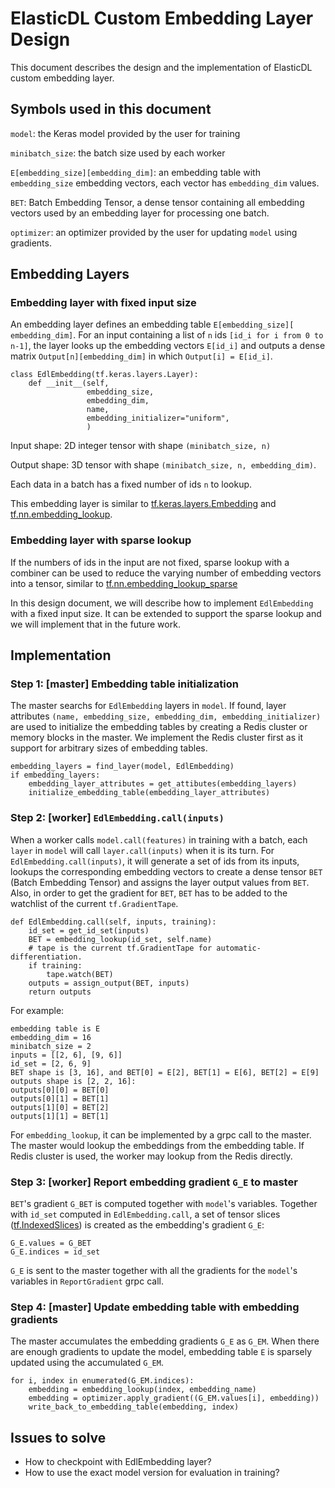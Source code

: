 # ElasticDL Custom Embedding Layer Design
This document describes the design and the implementation of ElasticDL custom embedding layer.

## Symbols used in this document

`model`: the Keras model provided by the user for training

`minibatch_size`: the batch size used by each worker

`E[embedding_size][embedding_dim]`: an embedding table with `embedding_size` embedding vectors, each vector has `embedding_dim` values.

`BET`: Batch Embedding Tensor, a dense tensor containing all embedding vectors used by an embedding layer for processing one batch.

`optimizer`: an optimizer provided by the user for updating `model` using gradients.

## Embedding Layers

### Embedding layer with fixed input size
An embedding layer defines an embedding table `E[embedding_size][ embedding_dim]`. For an input containing a list of `n` ids `[id_i for i from 0 to n-1]`, the layer looks up the embedding vectors `E[id_i]`  and outputs a dense matrix `Output[n][embedding_dim]` in which `Output[i] = E[id_i]`.


```
class EdlEmbedding(tf.keras.layers.Layer):
    def __init__(self,
                 embedding_size,
                 embedding_dim,
                 name,
                 embedding_initializer="uniform",
                 )
```

Input shape:
2D integer tensor with shape `(minibatch_size, n)`

Output shape:
3D tensor with shape `(minibatch_size, n, embedding_dim)`.

Each data in a batch has a fixed number of ids `n` to lookup.

This embedding layer is similar to [tf.keras.layers.Embedding](https://www.tensorflow.org/versions/r2.0/api_docs/python/tf/keras/layers/Embedding?hl=en) and [tf.nn.embedding_lookup](https://www.tensorflow.org/versions/r2.0/api_docs/python/tf/nn/embedding_lookup).


### Embedding layer with sparse lookup
If the numbers of ids in the input are not fixed, sparse lookup with a combiner can be used to reduce the varying number of embedding vectors into a tensor, similar to [tf.nn.embedding\_lookup\_sparse](https://www.tensorflow.org/versions/r2.0/api_docs/python/tf/nn/embedding_lookup_sparse)

In this design document, we will describe how to implement `EdlEmbedding` with a fixed input size. It can be extended to support the sparse lookup and we will implement that in the future work.


## Implementation

### Step 1: [master] Embedding table initialization

The master searchs for `EdlEmbedding` layers in `model`. If found, layer attributes `(name, embedding_size, embedding_dim, embedding_initializer)` are used to initialize the embedding tables by creating a Redis cluster or memory blocks in the master. We implement the Redis cluster first as it support for arbitrary sizes of embedding tables.

```
embedding_layers = find_layer(model, EdlEmbedding)
if embedding_layers:
    embedding_layer_attributes = get_attibutes(embedding_layers)
    initialize_embedding_table(embedding_layer_attributes)
```



### Step 2: [worker] `EdlEmbedding.call(inputs)`

When a worker calls `model.call(features)` in training with a batch, each `layer` in `model` will call `layer.call(inputs)` when it is its turn. 
For `EdlEmbedding.call(inputs)`, it will generate a set of ids from its inputs, lookups the corresponding embedding vectors to create a dense tensor `BET` (Batch Embedding Tensor)  and assigns the layer output values from `BET`. Also, in order to get the gradient for `BET`, `BET` has to be added to the watchlist of the current `tf.GradientTape`.

```
def EdlEmbedding.call(self, inputs, training):
    id_set = get_id_set(inputs)
    BET = embedding_lookup(id_set, self.name)
    # tape is the current tf.GradientTape for automatic-differentiation.
    if training:
        tape.watch(BET)
    outputs = assign_output(BET, inputs)
    return outputs
```

For example:

```
embedding table is E
embedding_dim = 16
minibatch_size = 2
inputs = [[2, 6], [9, 6]]
id_set = [2, 6, 9]
BET shape is [3, 16], and BET[0] = E[2], BET[1] = E[6], BET[2] = E[9]
outputs shape is [2, 2, 16]:
outputs[0][0] = BET[0]
outputs[0][1] = BET[1]
outputs[1][0] = BET[2]
outputs[1][1] = BET[1]
```

For `embedding_lookup`, it can be implemented by a grpc call to the master. The master would lookup the embeddings from the embedding table. If Redis cluster is used, the worker may lookup from the Redis directly.

### Step 3: [worker] Report embedding gradient `G_E` to master

`BET`'s gradient `G_BET` is computed together with `model`'s variables. Together with `id_set` computed in `EdlEmbedding.call`, a set of tensor slices ([tf.IndexedSlices](https://www.tensorflow.org/versions/r2.0/api_docs/python/tf/IndexedSlices)) is created as the embedding's gradient `G_E`:

```
G_E.values = G_BET
G_E.indices = id_set
```
`G_E` is sent to the master together with all the gradients for the `model`'s variables in `ReportGradient` grpc call.

### Step 4: [master] Update embedding table with embedding gradients

The master accumulates the embedding gradients `G_E` as `G_EM`. When there are enough gradients to update the model, embedding table `E` is sparsely updated using the accumulated `G_EM`.

```
for i, index in enumerated(G_EM.indices):
    embedding = embedding_lookup(index, embedding_name)
    embedding = optimizer.apply_gradient((G_EM.values[i], embedding))
    write_back_to_embedding_table(embedding, index)
```

## Issues to solve
* How to checkpoint with EdlEmbedding layer?
* How to use the exact model version for evaluation in training?




